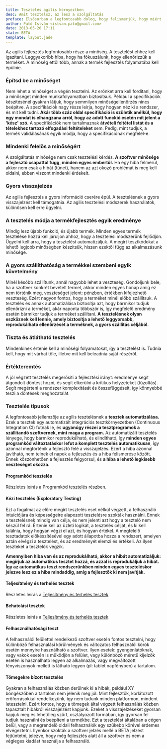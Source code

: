 ```yaml
---
title: Tesztelés agilis környeztben
desc: Amit tesztelsz, az lesz a szolgáltatás
preface: Elsősorban a legfontosabb dolog, hogy felismerjük, hogy miért tesztelünk. Leggyakoribb hiba, ha arra fókuszálunk, hogy ellenőrizzük a terméket. 
author: Pató István <istvan.pato@gmail.com>
date: 2013-05-20 17:11
state: BETA
template: layout.jade
---
```


Az agilis fejlesztés legfontosabb része a minőség. A tesztelést ehhez kell igazítani. Leggyakoribb hiba, hogy ha fókuszálunk, hogy ellenőrizzük a terméket. A minőség ettől több, annak a termék fejlesztés folyamatába kell épülnie.

### Építsd be a minőséget

Nem lehet a minőséget a végén tesztelni. Az erőnket arra kell fordítani, hogy a minőséget minden munkafolyamatban biztosítsuk. Például a specifikációk készítésénél gyakran látjuk, hogy semmilyen minőségellenőrzés nincs beépítve. A specifikációk nagy része leírja, hogy hogyan néz ki a rendszer, és mit kell tudni. **Akár több száz oldal specifikáció is születik anélkül, hogy egy mondat is elhangzana arról, hogy az adott funckió esetén mit jelent a 'kész' szó.** A specifikációk nem tartalmaznak **átvételi feltétel listát és a tételekhez tartozó elfogadási feltételeket** sem. Pedig, mint tudjuk, a termék validálásának egyik módja, hogy a specifikációnak megfelel-e.

### Mindenki felelős a minőségért

A szolgáltatás minősége nem csak tesztelési kérdés. **A szoftver minősége a fejlesztő csapattól függ, minden egyes embertől.** Ha egy hiba felmerül, akkor nem csak a hibát (tünet), hanem az azt okozó problémát is meg kell oldalni, ebben viszont mindenki érdekelt.

### Gyors visszajelzés

Az agilis fejlesztés a gyors információ cserére épül. A tesztelésnek a gyors visszajelzést kell támogatnia. Az agilis tesztelési módszerek használatok, különösen kell erre ügyelni.

### A tesztelés módja a termékfejlesztés egyik eredménye

Mindig lesz újabb funkció, és újabb termék. Minden egyes termék tesztelése hozzá kell járuljon ahhoz, hogy a tesztelési módszerünk fejlődjön. Ügyelni kell arra, hogy a tesztelést automatizáljuk. A megírt tesztkódokat a lehető legjobb minőségben készítsük, hiszen ezektől függ az alkalmazásunk minősége.

### A gyors szállíthatóság a termékkel szembeni egyik követelmény

Minél később szállítunk, annál nagyobb lehet a veszteség. Gondoljunk bele, ha a szoftver konkrét bevételt termel, akkor minden egyes hónap amíg ez nem történik meg, veszteséget jelent: pénzben, értékben kifejezhető veszteség. Ezért nagyon fontos, hogy a terméket minél előbb szállítsuk. A tesztelés és annak automatizálása biztosítja azt, hogy bármikor tudjuk ellenőrizni a terméket, akár naponta többször is, így megfelelő eredmény esetén bármikor tudjuk a terméket szállítani. **A tesztelésnek olyan eszköznek kell lennie, amely biztosítja a lehető leggyorsabb, reprodukálható ellenőrzését a terméknek, a gyors szállítás céljából.**

### Tiszta és átlátható tesztelés

Mindenkinek értenie kell a minőségi folyamatokat, így a tesztelést is. Tudnia kell, hogy mit várhat tőle, illetve mit kell beleadnia saját részéről.

### Értékteremtés

A jól végzett tesztelés megerősíti a fejlesztési irányt: eredménye segít átgondolt döntést hozni, és segít elkerülni a kritikus helyzeteket (tűzoltás). Segít megérteni a rendszer komplexitását és összefüggéseit, így könnyebbé teszi a döntések meghozatalát.

### Tesztelés típusok

A legfontosabb jellemzője az agilis tesztelésnek a **tesztek automatizálása.** Ezek a tesztek egy automatizált integrációs tesztkörnyezetben (Continuous Integration CI) futnak le, és **ugyanúgy részei a tesztprogramok a szállítandó szoftvernek, mint maga a program.** Az automatizált tesztelés lényege, hogy bármikor reprodukálható, és elindítható, így **minden egyes programkód változtatáskor lefut a komplett tesztelés automatikusan**, így azonnal megtörténik a fejlesztő felé a visszajelzés. Ezért a hiba azonnal javítható, nem telnek el napok a fejlesztés és a hiba felismerése között. Ennek köszönhetően a fejlesztés felgyorsul, és **a hiba a lehető legkisebb veszteséget okozza.**

#### Programkód tesztelés

Részletes leírás a [Programkód tesztelés](/epitsunk-szolgaltatast/szoftver-fejlesztes/programkod-teszteles.html) részben.

#### Kézi tesztelés (Exploratory Testing) 

Ezt a fogalmat az előre megírt tesztelés eset nélkül végzett, a felhasználó intuiciójára és képességeire alapozott tesztelésre szokták használni. Ennek a tesztelésnek mindig van célja, és nem jelenti azt hogy a tesztelő nem készül fel rá. Értenie kell az üzleti logikát, a tesztelés célját, és ki kell találnia, hogy hogyan végzi el azt, és hogyan értékel. A megfelelő tesztadatok előkészítésével egy adott állapotba hozza a rendszert, amelyen aztán elvégzi a tesztelést, és az eredményét elemzi és értékeli. Az ilyen teszteket a tesztelők végzik.

**Amennyiben hiba van és az reprodukálható, akkor a hibát automatizáljuk: megírjuk az automatikus tesztet hozzá, és azzal is reprodukáljuk a hibát. Így az automatikus teszt rendszerünkben minden egyes teszteléskor jelezve lesz ez a hiba mindaddig, amíg a fejlesztők ki nem javítják.**

#### Teljesítmény és terhelés tesztek

Részletes leírás a [Teljesítmény és terhelés tesztek](/epitsunk-szolgaltatast/uzemeltetes/teljesitmeny-es-terheles-tesztek.md) 

#### Behatolási tesztek

Részletes leírás a [Teljesítmény és terhelés tesztek](/epitsunk-szolgaltatast/uzemeltetes/behatolasi-tesztek.md)

#### Felhasználhatósági teszt

A felhasználói felülettel rendelkező szoftver esetén fontos tesztelni, hogy különböző felhasználási körülmények és változatos felhasználói körök esetén mennyire használható a szoftver. Ilyen esetek: gyengénlátóknak, vagy vakok esetén is működjön a felület, vagy különböző méretű kijelzők esetén is használható legyen az alkalmazás, vagy megváltozott fényviszonyok mellett is látható legyen (pl: tablet napfényben) a tartalom.
  
#### Tömegekre bízott tesztelés

Gyakran a felhasználás közben derülnek ki a hibák, például XY böngészőben a tartalom nem jelenik meg jól. Mint fejlesztők, korlátozott erőforrásokkal rendelkezünk, így nem tudunk minden platformon, mindent letesztelni. Ezért fontos, hogy a tömegek által végzett felhasználás közben tapasztalt hibákról visszajelzést kapjunk. Ezeket a visszajelzéseket gyorsan kapjuk meg és lehetőleg szűrt, osztályozott formában, így gyorsan fel tudjuk használni és beépíteni a termékbe. Ezt a tesztelést általában a cégen belül, vagy a megrendelő oldali felhasználók egy szűkebb körével érdemes elvégeztetni. Ilyenkor szokták a szoftver jelzés mellé a BETA jelzést fejtüntetni, jelezve, hogy még fejlesztés alatt áll a szoftver és nem a végleges kiadást használja a felhasználó.













